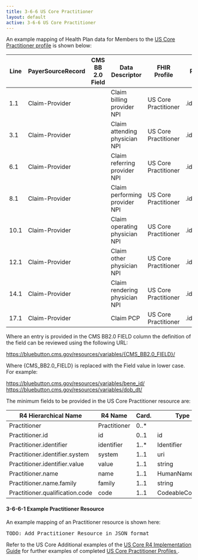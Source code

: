 ```yaml
---
title: 3-6-6 US Core Practitioner
layout: default
active: 3-6-6 US Core Practitioner
---
```


An example mapping of Health Plan data for Members to the [US Core Practitioner profile](https://build.fhir.org/ig/HL7/US-Core-R4/StructureDefinition-us-core-practitioner.html) is shown below:

| Line | PayerSourceRecord | CMS BB 2.0 Field | Data Descriptor               | FHIR Profile         | Profile Field     | ValueSet | Notes |
|------|-------------------|------------------|-------------------------------|----------------------|-------------------|----------|-------|
| 1.1  | Claim-Provider    |                  | Claim billing provider NPI    | US Core Practitioner | .identifier.value |          |       |
| 3.1  | Claim-Provider    |                  | Claim attending physician NPI | US Core Practitioner | .identifier.value |          |       |
| 6.1  | Claim-Provider    |                  | Claim referring provider NPI  | US Core Practitioner | .identifier.value |          |       |
| 8.1  | Claim-Provider    |                  | Claim performing provider NPI | US Core Practitioner | .identifier.value |          |       |
| 10.1 | Claim-Provider    |                  | Claim operating physician NPI | US Core Practitioner | .identifier.value |          |       |
| 12.1 | Claim-Provider    |                  | Claim other physician NPI     | US Core Practitioner | .identifier.value |          |       |
| 14.1 | Claim-Provider    |                  | Claim rendering physician NPI | US Core Practitioner | .identifier.value |          |       |
| 17.1 | Claim-Provider    |                  | Claim PCP                     | US Core Practitioner | .identifier.value |          |       |


Where an entry is provided in the CMS BB2.0 FIELD column the definition of the field can be reviewed using the following URL:

https://bluebutton.cms.gov/resources/variables/{CMS_BB2.0_FIELD}/

Where {CMS_BB2.0_FIELD} is replaced with the Field value in lower case. For example:

https://bluebutton.cms.gov/resources/variables/bene_id/
https://bluebutton.cms.gov/resources/variables/dob_dt/

The minimum fields to be provided in the US Core Practitioner resource are:

| R4 Hierarchical Name            | R4 Name      | Card. | Type            |
|---------------------------------|--------------|-------|-----------------|
| Practitioner                    | Practitioner | 0..*  |                 |
| Practitioner.id                 | id           | 0..1  | id              |
| Practitioner.identifier         | identifier   | 1..*  | Identifier      |
| Practitioner.identifier.system  | system       | 1..1  | uri             |
| Practitioner.identifier.value   | value        | 1..1  | string          |
| Practitioner.name               | name         | 1..1  | HumanName       |
| Practitioner.name.family        | family       | 1..1  | string          |
| Practitioner.qualification.code | code         | 1..1  | CodeableConcept |

#### 3-6-6-1 Example Practitioner Resource

An example mapping of an Practitioner resource is shown here:

<pre>
TODO: Add Practitioner Resource in JSON format
</pre>

Refer to the US Core Additional examples of the [US Core R4 Implementation Guide](https://build.fhir.org/ig/HL7/US-Core-R4/) for further examples of completed [US Core Practitioner Profiles ](https://build.fhir.org/ig/HL7/US-Core-R4/StructureDefinition-us-core-practitioner.html).




